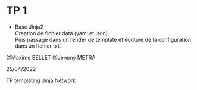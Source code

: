 # TP 1 

- Base Jinja2  
Creation de fichier data (yaml et json).  
Puis passage dans un render de template et écriture de la configuration dans un fichier txt.  


@Maxime BELLET
@Jeremy METRA

25/04/2022

TP templating Jinja Network
